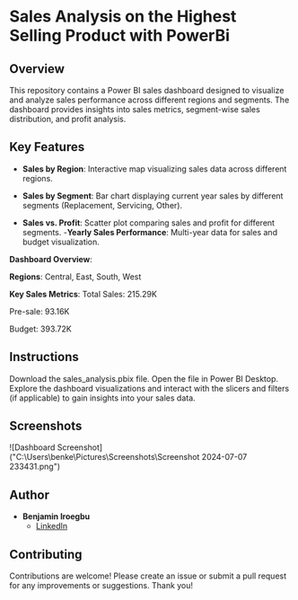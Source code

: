 
# Sales Analysis on the Highest Selling Product with PowerBi

## Overview

This repository contains a Power BI sales dashboard designed to visualize and analyze sales performance across different regions and segments. The dashboard provides insights into sales metrics, segment-wise sales distribution, and profit analysis.

## Key Features

- **Sales by Region**: Interactive map visualizing sales data across different regions.

- **Sales by Segment**: Bar chart displaying current year sales by different segments (Replacement, Servicing, Other).

- **Sales vs. Profit**: Scatter plot comparing sales and profit for different segments.
-**Yearly Sales Performance**: Multi-year data for sales and budget visualization.

**Dashboard Overview**:

**Regions**: Central, East, South, West

**Key Sales Metrics**:
Total Sales: 215.29K

Pre-sale: 93.16K

Budget: 393.72K

## Instructions

Download the sales_analysis.pbix file.
Open the file in Power BI Desktop.
Explore the dashboard visualizations and interact with the slicers and filters (if applicable) to gain insights into your sales data.

## Screenshots

![Dashboard Screenshot]("C:\Users\benke\Pictures\Screenshots\Screenshot 2024-07-07 233431.png")

## Author

- **Benjamin Iroegbu**
  - [LinkedIn](https://www.linkedin.com/in/precious-iroegbu-ab9232259/)

## Contributing

Contributions are welcome! Please create an issue or submit a pull request for any improvements or suggestions. Thank you!
